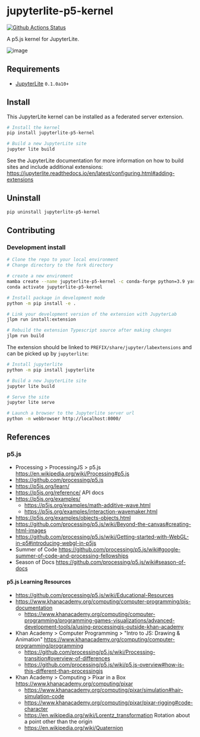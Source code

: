 # jupyterlite-p5-kernel

[![Github Actions Status](https://github.com/jupyterlite/p5-kernel/workflows/Build/badge.svg)](https://github.com/jupyterlite/p5-kernel/actions/workflows/build.yml)

A p5.js kernel for JupyterLite.

![image](https://user-images.githubusercontent.com/591645/135318337-8e63861c-c598-48db-8c90-2c86d3a8936b.png)

## Requirements

- [JupyterLite](https://github.com/jupyterlite/jupyterlite) `0.1.0a10+`

## Install

This JupyterLite kernel can be installed as a federated server extension.

```bash
# Install the kernel
pip install jupyterlite-p5-kernel

# Build a new JupyterLite site
jupyter lite build
```

See the JupyterLite documentation for more information on how to build sites and include additional extensions: https://jupyterlite.readthedocs.io/en/latest/configuring.html#adding-extensions

## Uninstall

```bash
pip uninstall jupyterlite-p5-kernel
```

## Contributing

### Development install

```bash
# Clone the repo to your local environment
# Change directory to the fork directory

# create a new enviroment
mamba create --name jupyterlite-p5-kernel -c conda-forge python=3.9 yarn jupyterlab
conda activate jupyterlite-p5-kernel

# Install package in development mode
python -m pip install -e .

# Link your development version of the extension with JupyterLab
jlpm run install:extension

# Rebuild the extension Typescript source after making changes
jlpm run build
```

The extension should be linked to `PREFIX/share/jupyter/labextensions` and can be picked up by `jupyterlite`:

```bash
# Install jupyterlite
python -m pip install jupyterlite

# Build a new JupyterLite site
jupyter lite build

# Serve the site
jupyter lite serve

# Launch a browser to the Jupyterlite server url
python -m webbrowser http://localhost:8000/
```



## References
### p5.js
- Processing > ProcessingJS > p5.js
  https://en.wikipedia.org/wiki/Processing#p5.js
- https://github.com/processing/p5.js
- https://p5js.org/learn/
- https://p5js.org/reference/ API docs
- https://p5js.org/examples/
  - https://p5js.org/examples/math-additive-wave.html
  - https://p5js.org/examples/interaction-wavemaker.html
- https://p5js.org/examples/objects-objects.html
- https://github.com/processing/p5.js/wiki/Beyond-the-canvas#creating-html-images
- https://github.com/processing/p5.js/wiki/Getting-started-with-WebGL-in-p5#introducing-webgl-in-p5js
- Summer of Code
  https://github.com/processing/p5.js/wiki#google-summer-of-code-and-processing-fellowships
- Season of Docs
  https://github.com/processing/p5.js/wiki#season-of-docs


#### p5.js Learning Resources
- https://github.com/processing/p5.js/wiki/Educational-Resources
- https://www.khanacademy.org/computing/computer-programming/pjs-documentation
  - https://www.khanacademy.org/computing/computer-programming/programming-games-visualizations/advanced-development-tools/a/using-processingjs-outside-khan-academy
- Khan Academy > Computer Programming > "Intro to JS: Drawing & Animation"
  https://www.khanacademy.org/computing/computer-programming/programming
  - https://github.com/processing/p5.js/wiki/Processing-transition#overview-of-differences
  - https://github.com/processing/p5.js/wiki/p5.js-overview#how-is-this-different-than-processingjs
- Khan Academy > Computing > Pixar in a Box
  https://www.khanacademy.org/computing/pixar
  - https://www.khanacademy.org/computing/pixar/simulation#hair-simulation-code
  - https://www.khanacademy.org/computing/pixar/pixar-rigging#code-character
  - https://en.wikipedia.org/wiki/Lorentz_transformation Rotation about a point other than the origin
  - https://en.wikipedia.org/wiki/Quaternion

